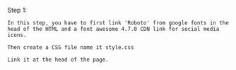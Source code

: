 Step 1:

	In this step, you have to first link 'Roboto' from google fonts in the head of the HTML and a font awesome 4.7.0 CDN link for social media icons.
	
	Then create a CSS file name it style.css
	
	Link it at the head of the page.